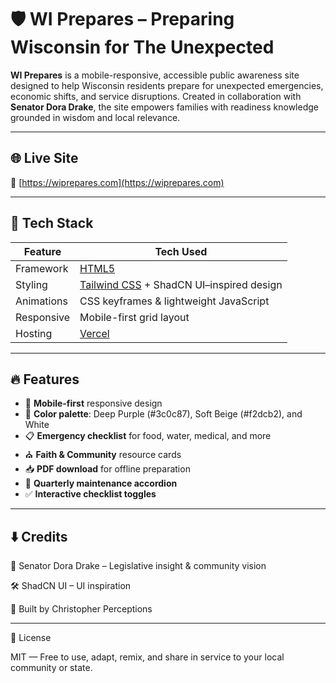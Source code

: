 # 🛡️ WI Prepares – Preparing Wisconsin for The Unexpected

**WI Prepares** is a mobile-responsive, accessible public awareness site designed to help Wisconsin residents prepare for unexpected emergencies, economic shifts, and service disruptions. Created in collaboration with **Senator Dora Drake**, the site empowers families with readiness knowledge grounded in wisdom and local relevance.

---

## 🌐 Live Site

🔗 [https://wiprepares.com](https://wiprepares.com)

---

## 🔧 Tech Stack

| Feature       | Tech Used                                |
|--------------|-------------------------------------------|
| Framework     | [HTML5](https://developer.mozilla.org/en-US/docs/Web/Guide/HTML/HTML5) |
| Styling       | [Tailwind CSS](https://tailwindcss.com/) + ShadCN UI–inspired design |
| Animations    | CSS keyframes & lightweight JavaScript   |
| Responsive    | Mobile-first grid layout                 |
| Hosting       | [Vercel](https://vercel.com)             |

---

## 🔥 Features

- 📱 **Mobile-first** responsive design
- 🎨 **Color palette**: Deep Purple (#3c0c87), Soft Beige (#f2dcb2), and White
- 📋 **Emergency checklist** for food, water, medical, and more
- ⛪ **Faith & Community** resource cards
- 📥 **PDF download** for offline preparation
- 🔁 **Quarterly maintenance accordion**
- ✅ **Interactive checklist toggles**

---

## ⬇️ Credits

🤝 Senator Dora Drake – Legislative insight & community vision

🛠️ ShadCN UI – UI inspiration

💜 Built by Christopher Perceptions 

---

📄 License

MIT — Free to use, adapt, remix, and share in service to your local community or state.
